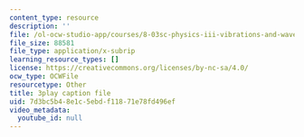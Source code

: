 ```yaml
---
content_type: resource
description: ''
file: /ol-ocw-studio-app/courses/8-03sc-physics-iii-vibrations-and-waves-fall-2016/7d3bc5b48e1c5ebdf11871e78fd496ef_VkbtIDSHfSc.srt
file_size: 88581
file_type: application/x-subrip
learning_resource_types: []
license: https://creativecommons.org/licenses/by-nc-sa/4.0/
ocw_type: OCWFile
resourcetype: Other
title: 3play caption file
uid: 7d3bc5b4-8e1c-5ebd-f118-71e78fd496ef
video_metadata:
  youtube_id: null
---
```

